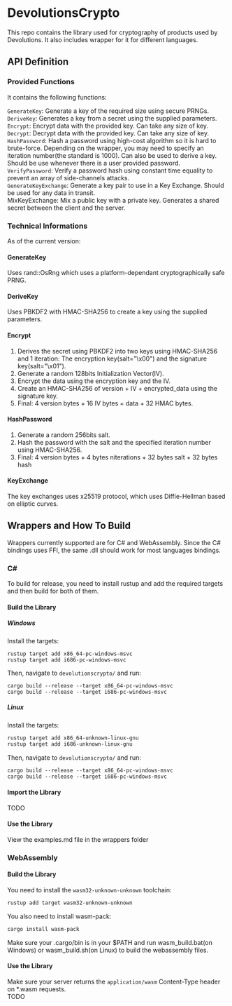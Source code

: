 # DevolutionsCrypto
This repo contains the library used for cryptography of products used by Devolutions. 
It also includes wrapper for it for different languages.

## API Definition
### Provided Functions
It contains the following functions:  

`GenerateKey`: Generate a key of the required size using secure PRNGs.  
`DeriveKey`: Generates a key from a secret using the supplied parameters.  
`Encrypt`: Encrypt data with the provided key. Can take any size of key.  
`Decrypt`: Decrypt data with the provided key. Can take any size of key.  
`HashPassword`: Hash a password using high-cost algorithm so it is hard to brute-force. Depending on the wrapper,
you may need to specify an iteration number(the standard is 1000). Can also be used to derive a key. 
Should be use whenever there is a user provided password.  
`VerifyPassword`: Verify a password hash using constant time equality to prevent an array of side-channels attacks.  
`GenerateKeyExchange`: Generate a key pair to use in a Key Exchange. Should be used for any data in transit.  
MixKeyExchange: Mix a public key with a private key. Generates a shared secret between the client and the server.

### Technical Informations
As of the current version:

#### GenerateKey
Uses rand::OsRng which uses a platform-dependant cryptographically safe PRNG. 

#### DeriveKey
Uses PBKDF2 with HMAC-SHA256 to create a key using the supplied parameters.

#### Encrypt
1. Derives the secret using PBKDF2 into two keys using HMAC-SHA256 and 1 iteration: 
The encryption key(salt="\x00") and the signature key(salt="\x01").  
2. Generate a random 128bits Initialization Vector(IV).  
3. Encrypt the data using the encryption key and the IV.  
4. Create an HMAC-SHA256 of version + IV + encrypted_data using the signature key.  
5. Final: 4 version bytes + 16 IV bytes + data + 32 HMAC bytes.

#### HashPassword
1. Generate a random 256bits salt.  
2. Hash the password with the salt and the specified iteration number using HMAC-SHA256.  
3. Final: 4 version bytes + 4 bytes niterations + 32 bytes salt + 32 bytes hash

#### KeyExchange
The key exchanges uses x25519 protocol, which uses Diffie-Hellman based on elliptic curves.

## Wrappers and How To Build
Wrappers currently supported are for C# and WebAssembly. Since the C# bindings uses FFI, the same 
.dll should work for most languages bindings.

### C#

To build for release, you need to install rustup and add the required targets and then build for both of them.

#### Build the Library
##### Windows
Install the targets:
```batch
rustup target add x86_64-pc-windows-msvc
rustup target add i686-pc-windows-msvc
```
Then, navigate to `devolutionscrypto/` and run: 
```batch
cargo build --release --target x86_64-pc-windows-msvc
cargo build --release --target i686-pc-windows-msvc
```
##### Linux
Install the targets:
```bash
rustup target add x86_64-unknown-linux-gnu
rustup target add i686-unknown-linux-gnu
```
Then, navigate to `devolutionscrypto/` and run: 
```batch
cargo build --release --target x86_64-pc-windows-msvc
cargo build --release --target i686-pc-windows-msvc
```

#### Import the Library
TODO

#### Use the Library
View the examples.md file in the wrappers folder

### WebAssembly
#### Build the Library
You need to install the `wasm32-unknown-unknown` toolchain:
```bash
rustup add target wasm32-unknown-unknown
```
You also need to install wasm-pack:
```bash
cargo install wasm-pack
```
Make sure your .cargo/bin is in your $PATH and run wasm_build.bat(on Windows) 
or wasm_build.sh(on Linux) to build the webassembly files.

#### Use the Library
Make sure your server returns the `application/wasm` Content-Type header on *.wasm requests.  
TODO
